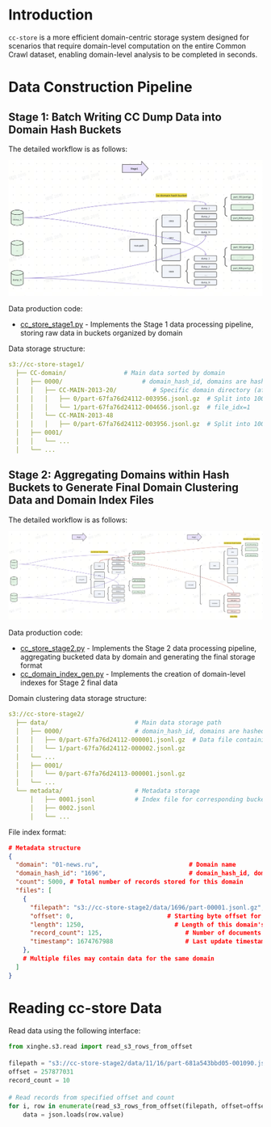 # Introduction

`cc-store` is a more efficient domain-centric storage system designed for scenarios that require domain-level computation on the entire Common Crawl dataset, enabling domain-level analysis to be completed in seconds.

# Data Construction Pipeline

## Stage 1: Batch Writing CC Dump Data into Domain Hash Buckets

The detailed workflow is as follows:

![CC_Store Stage 1 Processing Workflow](/docs/images/cc_store_stage1.png)

Data production code:

- [cc_store_stage1.py](./pipeline/cc_store_stage1.py) - Implements the Stage 1 data processing pipeline, storing raw data in buckets organized by domain

Data storage structure:

```yaml
s3://cc-store-stage1/
  ├── CC-domain/                # Main data sorted by domain
  │   ├── 0000/                      # domain_hash_id, domains are hashed into 10000 buckets using xxhash.xxh64_intdigest(domain) % 10000
  │   │   ├── CC-MAIN-2013-20/          # Specific domain directory (after domain normalization)
  │   │   │   ├── 0/part-67fa76d24112-003956.jsonl.gz  # Split into 100k records, file_idx=0
  │   │   │   └── 1/part-67fa76d24112-004656.jsonl.gz  # file_idx=1
  │   │   └── CC-MAIN-2013-48
  │   │   │   ├── 0/part-67fa76d24112-003956.jsonl.gz  # Split into 100k records, file_idx=0
  │   ├── 0001/
  │   │   └── ...
  │   └── ...

```

## Stage 2: Aggregating Domains within Hash Buckets to Generate Final Domain Clustering Data and Domain Index Files

The detailed workflow is as follows:

![CC_Store Stage 2 Processing Workflow](/docs/images/cc_store_stage2.png)

Data production code:

- [cc_store_stage2.py](./pipeline/cc_store_stage2.py) - Implements the Stage 2 data processing pipeline, aggregating bucketed data by domain and generating the final storage format
- [cc_domain_index_gen.py](./pipeline/cc_domain_index_gen.py) - Implements the creation of domain-level indexes for Stage 2 final data

Domain clustering data storage structure:

```yaml
s3://cc-store-stage2/
  ├── data/                        # Main data storage path
  │   ├── 0000/                    # domain_hash_id, domains are hashed into 10000 buckets using xxhash.xxh64_intdigest(domain) % 10000
  │   │   ├── 0/part-67fa76d24112-000001.jsonl.gz  # Data file containing multiple domains, with same domain data clustered and stored consecutively
  │   │   └── 1/part-67fa76d24112-000002.jsonl.gz
  │   └── ...
  │   ├── 0001/
  │   │   └── 0/part-67fa76d24113-000001.jsonl.gz
  │   └── ...
  └── metadata/                    # Metadata storage
      │   ├── 0001.jsonl           # Index file for corresponding bucket data
      │   ├── 0002.jsonl
      │   └── ...
```

File index format:

```json
# Metadata structure
{
  "domain": "01-news.ru",                         # Domain name
  "domain_hash_id": "1696",                       # domain_hash_id, domains are hashed into 10000 buckets using xxhash.xxh64_intdigest(domain) % 10000
  "count": 5000, # Total number of records stored for this domain
  "files": [
    {
      "filepath": "s3://cc-store-stage2/data/1696/part-00001.jsonl.gz",  # File path
      "offset": 0,                          # Starting byte offset for this domain's data in the file
      "length": 1250,                         # Length of this domain's data
      "record_count": 125,                       # Number of documents within this offset and length
      "timestamp": 1674767988                    # Last update timestamp
    },
    # Multiple files may contain data for the same domain
  ]
}
```

# Reading cc-store Data

Read data using the following interface:

```python
from xinghe.s3.read import read_s3_rows_from_offset

filepath = "s3://cc-store-stage2/data/11/16/part-681a543bbd05-001090.jsonl.gz"
offset = 257877031
record_count = 10

# Read records from specified offset and count
for i, row in enumerate(read_s3_rows_from_offset(filepath, offset=offset, limit=record_count)):
    data = json.loads(row.value)
```
